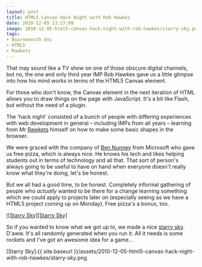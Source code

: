 ```yaml
---
layout: post
title: HTML5 Canvas Hack Night with Rob Hawkes
date: 2010-12-05 13:27:09
image: 2010-12-05-html5-canvas-hack-night-with-rob-hawkes/starry-sky.png
tags:
- Bournemouth Uni
- HTML5
- Rawkets
---
```

That may sound like a TV show on one of those obscure digital channels, but no, the one and only third year IMP Rob Hawkes gave us a little glimpse into how his mind works in terms of the HTML5 Canvas element.

For those who don't know, the Canvas element in the next iteration of HTML allows you to draw things on the page with JavaScript. It's a bit like Flash, but without the need of a plugin.

The 'hack night' consisted of a bunch of people with differing experiences with web development in general – including IMPs from all years – learning from Mr [Rawkets][Rawkets] himself on how to make some basic shapes in the browser.

We were graced with the company of [Ben Nunney][Ben Nunney] from Microsoft who gave us free pizza, which is always nice. He knows his tech and likes helping students out in terms of technology and all that. That sort of person's always going to be useful to have on hand when everyone doesn't really know what they're doing, let's be honest.

But we all had a good time, to be honest. Completely informal gathering of people who *actually* wanted to be there for a change learning something which we could apply to projects later on (especially seeing as we have a HTML5 project coming up on Monday). Free pizza's a bonus, too.

[![Starry Sky][Starry Sky]][HTML5 Space]

So if you wanted to know what we got up to, we made a nice [starry sky][HTML5 Space]. D'aww. It's all randomly generated when you run it. All it needs is some rockets and I've got an awesome idea for a game…

[Starry Sky]:{{ site.baseurl }}/assets/2010-12-05-html5-canvas-hack-night-with-rob-hawkes/starry-sky.png

[HTML5 Space]:http://www.mattcrouch.net/experiments/HTML5-space
[Rawkets]:http://rawkets.com/
[Ben Nunney]:http://www.bennunney.com/